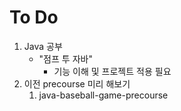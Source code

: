 # To Do

1. Java 공부
   - "점프 투 자바"
     - 기능 이해 및 프로젝트 적용 필요
2. 이전 precourse 미리 해보기
   1. java-baseball-game-precourse

